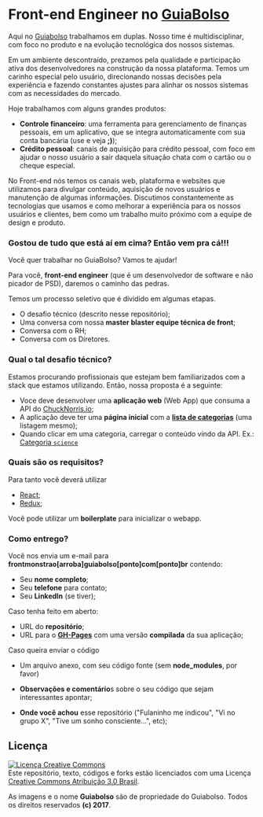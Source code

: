 # Front-end Engineer no [GuiaBolso](https://www.guiabolso.com.br)

Aqui no [Guiabolso](https://www.guiabolso.com.br) trabalhamos em duplas. Nosso time é multidisciplinar, com foco no produto e na evolução tecnológica dos nossos sistemas. 

Em um ambiente descontraído, prezamos pela qualidade e participação ativa dos desenvolvedores na construção da nossa plataforma. Temos um carinho especial pelo usuário, direcionando nossas decisões pela experiência e fazendo constantes ajustes para alinhar os nossos sistemas com as necessidades do mercado.

Hoje trabalhamos com alguns grandes produtos:

- **Controle financeiro**: uma ferramenta para gerenciamento de finanças pessoais, em um aplicativo, que se integra automaticamente com sua conta bancária (use e veja **;)**);
- **Crédito pessoal**: canais de aquisição para crédito pessoal, com foco em ajudar o nosso usuário a sair daquela situação chata com o cartão ou o cheque especial.

No Front-end nós temos os canais web, plataforma e websites que utilizamos para divulgar conteúdo, aquisição de novos usuários e manutenção de algumas informações. Discutimos constantemente as tecnologias que usamos e como melhorar a experiência para os nossos usuários e clientes, bem como um trabalho muito próximo com a equipe de design e produto.

### Gostou de tudo que está aí em cima? Então vem pra cá!!!

Você quer trabalhar no GuiaBolso? Vamos te ajudar!

Para você, **front-end engineer** (que é um desenvolvedor de software e não picador de PSD), daremos o caminho das pedras.

Temos um processo seletivo que é dividido em algumas etapas. 

- O desafio técnico (descrito nesse repositório);
- Uma conversa com nossa **master blaster equipe técnica de front**;
- Conversa com o RH;
- Conversa com os Diretores.

### Qual o tal desafio técnico?

Estamos procurando profissionais que estejam bem familiarizados com a stack que estamos utilizando. Então, nossa proposta é a seguinte:

- Voce deve desenvolver uma **aplicação web** (Web App) que consuma a API do [ChuckNorris.io](https://api.chucknorris.io/);
- A aplicação deve ter uma **página inicial** com a [**lista de categorias**](https://api.chucknorris.io/jokes/categories) (uma listagem mesmo);
- Quando clicar em uma categoria, carregar o conteúdo vindo da API. Ex.: [Categoria `science`](https://api.chucknorris.io/jokes/random?category=science)

### Quais são os requisitos?

Para tanto você deverá utilizar

- [React](https://facebook.github.io/react/);
- [Redux](http://redux.js.org/);

Você pode utilizar um **boilerplate** para inicializar o webapp.

### Como entrego?

Você nos envia um e-mail para **frontmonstrao[arroba]guiabolso[ponto]com[ponto]br** contendo:

- Seu **nome completo**;
- Seu **telefone** para contato;
- Seu **LinkedIn** (se tiver);

Caso tenha feito em aberto:
- URL do **repositório**;
- URL para o [**GH-Pages**](https://pages.github.com/) com uma versão **compilada** da sua aplicação;

Caso queira enviar o código
- Um arquivo anexo, com seu código fonte (sem **node_modules**, por favor)

- **Observações e comentário**s sobre o seu código que sejam interessantes apontar;
- **Onde você achou** esse repositório ("Fulaninho me indicou", "Vi no grupo X", "Tive um sonho consciente...", etc);

## Licença

<a rel="license" href="http://creativecommons.org/licenses/by/3.0/br/"><img alt="Licença Creative Commons" style="border-width:0" src="https://i.creativecommons.org/l/by/3.0/br/88x31.png" /></a><br />Este repositório, texto, códigos e forks estão licenciados com uma Licença <a rel="license" href="http://creativecommons.org/licenses/by/3.0/br/">Creative Commons Atribuição 3.0 Brasil</a>.

As imagens e o nome **Guiabolso** são de propriedade do Guiabolso. Todos os direitos reservados **(c) 2017**.
